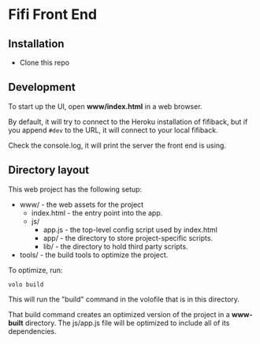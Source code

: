 # Fifi Front End

## Installation

* Clone this repo

## Development

To start up the UI, open **www/index.html** in a web browser.

By default, it will try to connect to the Heroku installation of fifiback,
but if you append `#dev` to the URL, it will connect to your local fifiback.

Check the console.log, it will print the server the front end is using.

## Directory layout

This web project has the following setup:

* www/ - the web assets for the project
    * index.html - the entry point into the app.
    * js/
        * app.js - the top-level config script used by index.html
        * app/ - the directory to store project-specific scripts.
        * lib/ - the directory to hold third party scripts.
* tools/ - the build tools to optimize the project.

To optimize, run:

    volo build

This will run the "build" command in the volofile that is in this directory.

That build command creates an optimized version of the project in a
**www-built** directory. The js/app.js file will be optimized to include
all of its dependencies.
